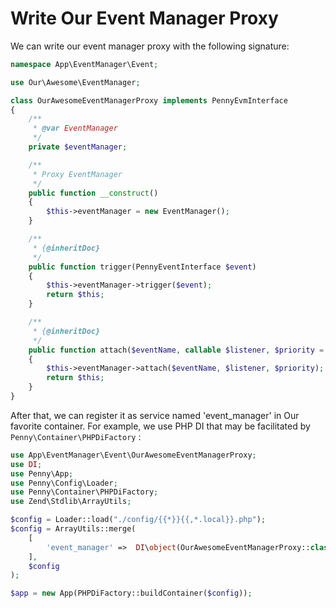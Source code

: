 # Write Our Event Manager Proxy

We can write our event manager proxy with the following signature:

```php
namespace App\EventManager\Event;

use Our\Awesome\EventManager;

class OurAwesomeEventManagerProxy implements PennyEvmInterface
{
    /**
     * @var EventManager
     */
    private $eventManager;

    /**
     * Proxy EventManager
     */
    public function __construct()
    {
        $this->eventManager = new EventManager();
    }

    /**
     * {@inheritDoc}
     */
    public function trigger(PennyEventInterface $event)
    {
        $this->eventManager->trigger($event);
        return $this;
    }

    /**
     * {@inheritDoc}
     */
    public function attach($eventName, callable $listener, $priority = 0)
    {
        $this->eventManager->attach($eventName, $listener, $priority);
        return $this;
    }
}
```

After that, we can register it as service named 'event_manager' in Our favorite container. For example, we use PHP DI that may be facilitated by `Penny\Container\PHPDiFactory` :

```php
use App\EventManager\Event\OurAwesomeEventManagerProxy;
use DI;
use Penny\App;
use Penny\Config\Loader;
use Penny\Container\PHPDiFactory;
use Zend\Stdlib\ArrayUtils;

$config = Loader::load("./config/{{*}}{{,*.local}}.php");
$config = ArrayUtils::merge(
    [
        'event_manager' =>  DI\object(OurAwesomeEventManagerProxy::class),
    ],
    $config
);

$app = new App(PHPDiFactory::buildContainer($config));
```
